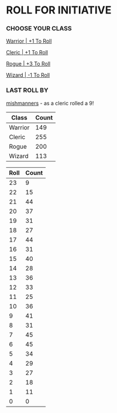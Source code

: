 # ROLL FOR INITIATIVE
### CHOOSE YOUR CLASS

[Warrior | +1 To Roll](https://github.com/benjaminsampica/benjaminsampica/issues/new?title=roll%7Cwarrior&body=Just+click+%27Submit+new+issue%27.)

[Cleric | +1 To Roll](https://github.com/benjaminsampica/benjaminsampica/issues/new?title=roll%7Ccleric&body=Just+click+%27Submit+new+issue%27.)

[Rogue | +3 To Roll](https://github.com/benjaminsampica/benjaminsampica/issues/new?title=roll%7Crogue&body=Just+click+%27Submit+new+issue%27.)

[Wizard | -1 To Roll](https://github.com/benjaminsampica/benjaminsampica/issues/new?title=roll%7Cwizard&body=Just+click+%27Submit+new+issue%27.)
### LAST ROLL BY
[mishmanners](https://www.github.com/mishmanners) - as a cleric rolled a 9!

|Class|Count|
|-|-|
|Warrior|149|
|Cleric|255|
|Rogue|200|
|Wizard|113|

|Roll|Count|
|-|-|
|23|9
|22|15
|21|44
|20|37
|19|31
|18|27
|17|44
|16|31
|15|40
|14|28
|13|36
|12|33
|11|25
|10|36
|9|41
|8|31
|7|45
|6|45
|5|34
|4|29
|3|27
|2|18
|1|11
|0|0
